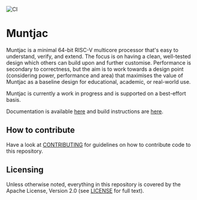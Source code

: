 ![CI](https://github.com/lowRISC/muntjac/workflows/CI/badge.svg)

# Muntjac

Muntjac is a minimal 64-bit RISC-V multicore processor that's easy to understand, verify, and extend. The focus is on having a clean, well-tested design which others can build upon and further customise. Performance is secondary to correctness, but the aim is to work towards a design point (considering power, performance and area) that maximises the value of Muntjac as a baseline design for educational, academic, or real-world use.

Muntjac is currently a work in progress and is supported on a best-effort basis.

Documentation is available [here](doc/README.md) and build instructions are [here](./flows).

## How to contribute

Have a look at [CONTRIBUTING](./CONTRIBUTING.md) for guidelines on how to
contribute code to this repository.

## Licensing

Unless otherwise noted, everything in this repository is covered by the Apache
License, Version 2.0 (see [LICENSE](./LICENSE) for full text).

